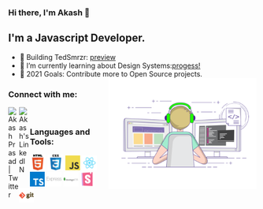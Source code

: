 ### Hi there, I'm Akash 👋

## I'm a Javascript Developer.

- 🔭 Building TedSmrzr: [preview](https://tedsmrzr.vercel.app/)
- 🌱 I’m currently learning about Design Systems:[progess!](https://react-molecules.netlify.app/)
- 🥅 2021 Goals: Contribute more to Open Source projects.
  <img align="right" alt="GIF" src="./gifs/gif.gif" width="300"/>

### Connect with me:

<a href="https://twitter.com/_prasadakash">
  <img align="left" alt="Akash Prasad | Twitter" width="22px" src="https://raw.githubusercontent.com/peterthehan/peterthehan/master/assets/twitter.svg" />
</a>
<a href="https://www.linkedin.com/in/akashprasad1412/">
  <img align="left" alt="Akash's LinkedIN" width="22px" src="https://raw.githubusercontent.com/peterthehan/peterthehan/master/assets/linkedin.svg" />
</a>

<br />

### Languages and Tools:

<div display="flex">
  <img src="https://raw.githubusercontent.com/github/explore/80688e429a7d4ef2fca1e82350fe8e3517d3494d/topics/html/html.png" width='32px' height='32px'>
  <img src="https://raw.githubusercontent.com/github/explore/80688e429a7d4ef2fca1e82350fe8e3517d3494d/topics/css/css.png" width='32px' height='32px'>
  <img src="https://raw.githubusercontent.com/github/explore/80688e429a7d4ef2fca1e82350fe8e3517d3494d/topics/javascript/javascript.png" width='30px' height='30px'>
  <img src="https://raw.githubusercontent.com/github/explore/80688e429a7d4ef2fca1e82350fe8e3517d3494d/topics/react/react.png" width='30px' height='30px'>
  <img src="https://raw.githubusercontent.com/github/explore/80688e429a7d4ef2fca1e82350fe8e3517d3494d/topics/typescript/typescript.png" width='30px' height='30px'>
  <img src="https://raw.githubusercontent.com/github/explore/80688e429a7d4ef2fca1e82350fe8e3517d3494d/topics/express/express.png" width='30px' height='30px'>
  <img src="https://raw.githubusercontent.com/github/explore/80688e429a7d4ef2fca1e82350fe8e3517d3494d/topics/mongodb/mongodb.png" width='30px' height='30px'>
  <img src="https://raw.githubusercontent.com/github/explore/80688e429a7d4ef2fca1e82350fe8e3517d3494d/topics/storybook/storybook.png" width='30px' height='30px'>
  <img src="https://raw.githubusercontent.com/github/explore/80688e429a7d4ef2fca1e82350fe8e3517d3494d/topics/git/git.png" width='30px' height='30px'>
</div>
<br/>
